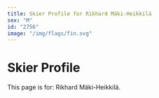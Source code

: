 ```yaml
---
title: Skier Profile for Rikhard Mäki-Heikkilä
sex: "M"
id: "2756"
image: "/img/flags/fin.svg" 
---
```


# Skier Profile

This page is for: Rikhard Mäki-Heikkilä.
    